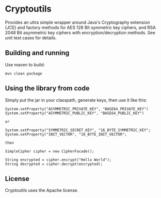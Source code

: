 Cryptoutils
============

Provides an ultra simple wrapper around Java's Cryptography extension (JCE) and factory methods for AES 128 Bit symmetric key ciphers, and RSA 2048 Bit asymmetric key ciphers with encryption/decryption methods. See unit test cases for details.

Building and running
--------------------

Use maven to build:

    mvn clean package

Using the library from code
---------------------------

Simply put the jar in your classpath, generate keys, then use it like this:

    System.setProperty("ASYMMETRIC_PRIVATE_KEY", "BASE64_PRIVATE_KEY")
    System.setProperty("ASYMMETRIC_PUBLIC_KEY", "BASE64_PUBLIC_KEY")

    or

    System.setProperty("SYMMETRIC_SECRET_KEY", "16_BYTE_SYMMETRIC_KEY";
    System.setProperty("INIT_VECTOR", "16_BYTE_INIT_VECTOR";

    then

    SimpleCipher cipher = new CipherFacade();

    String encrypted = cipher.encrypt("Hello World");
    String decrypted = cipher.decrypt(encrypted);


License
-------

Cryptoutils uses the Apache license.